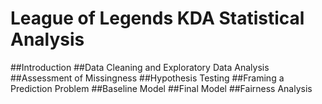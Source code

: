 # League of Legends KDA Statistical Analysis

##Introduction
##Data Cleaning and Exploratory Data Analysis
##Assessment of Missingness
##Hypothesis Testing
##Framing a Prediction Problem
##Baseline Model
##Final Model
##Fairness Analysis
